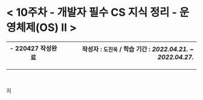# < 10주차 - 개발자 필수 CS 지식 정리 - 운영체제(OS) II >

| - 220427 작성완료 | 작성자 : `도진욱` / 학습 기간 : *2022.04.21. ~ 2022.04.27.* |
| ----------------- | ----------------------------------------------------------: |


---

<br>

 지
